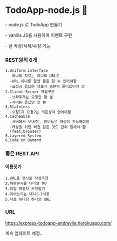 # TodoApp-node.js :seedling:
<p>- node.js 로 TodoApp 만들기</p>
<p>- vanilla JS를 사용하여 이벤트 구현</p>
<p>- 글 작성/삭제/수정 기능</p>

### REST원칙 6개
~~~
1.Uniform interface
  -하나의 자료는 하나의 URL로
  -URL 하나를 알면 둘을 알 수 있어야함
  -요청과 응답은 정보가 충분히 들어있어야 함
2.Client-Server 역할구분
  -브라우저는 요청만 할 뿐
  -서버는 응답만 할 뿐
3.Stateless
  -요청1과 요청2는 의존성이 없어야함
4.Cacheable
  -서버에서 보내주는 정보들은 캐싱이 가능해야함
  -캐싱을 위한 버전 같은 것도 관리 잘해야 함
  (feat.browser)
5.Layered System
6.Code on Demand
~~~

### 좋은 REST API
#### 이름짓기
~~~
1.URL을 명사로 작성추천
2.하위문서를 나타낼 땐/
3.파일 확장자 쓰지말기
4.띄어쓰기는 대시(-)이용
5.자료 하나당 하나의 URL
~~~

### URL
https://express-todoapp-andrevile.herokuapp.com/

계속 업데이트 예정..

